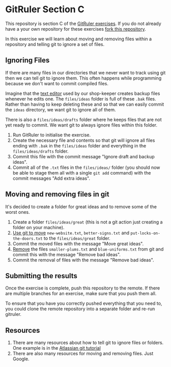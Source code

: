 <!--
Marked Style: Github
-->

# GitRuler Section C

This repository is section C of the [GitRuler exercises](https://github.com/UOL-CS/gitruler-exercises). If you do not already have a your own repository for these exercises [fork this repository](https://help.github.com/articles/fork-a-repo/). 

In this exercise we will learn about moving and removing files within a repository and telling git to ignore a set of files.

## Ignoring Files

If there are many files in our directories that we never want to track using git then we can tell git to ignore them. This often happens while programming because we don't want to commit compiled files. 

Imagine that the [text editor](https://en.wikipedia.org/wiki/Text_editor) used by our shop-keeper creates backup files whenever he edits one. The `files/ideas` folder is full of these `.bak` files. Rather than having to keep deleting these and so that we can easily commit the  `ideas` directory, we want git to ignore all of them.

There is also a `files/ideas/drafts` folder where he keeps files that are not yet ready to commit. We want git to always ignore files within this folder.

1. Run GitRuler to initialise the exercise.
1. Create the necessary file and contents so that git will ignore all files ending with `.bak` in the `files/ideas` folder and everything in the `files/ideas/drafts` folder.
2. Commit this file with the commit message "Ignore draft and backup ideas".
3. Commit all of the `.txt` files in the `files/ideas/` folder (you should now be able to stage them all with a single `git add` command) with the commit messages "Add extra ideas".

## Moving and removing files in git

It's decided to create a folder for great ideas and to remove some of the worst ones.

1. Create a folder `files/ideas/great` (this is not a git action just creating a folder on your machine).
2. [Use git to move](https://githowto.com/moving_files) `new-website.txt`, `better-signs.txt` and `put-locks-on-the-doors.txt` to the `files/ideas/great` folder.
3. Commit the moved files with the message "Move great ideas".
4. [Remove](https://git-scm.com/book/en/v2/Git-Basics-Recording-Changes-to-the-Repository) the files `smaller-plums.txt` and `blue-uniforms.txt` from git and commit this with the message "Remove bad ideas".
5. Commit the removal of files with the message "Remove bad ideas".

## Submitting the results

Once the exercise is complete, push this repository to the remote. If there are multiple branches for an exercise, make sure that you push them all. 

To ensure that you have you correctly pushed everything that you need to, you could clone the remote repository into a separate folder and re-run gitruler.

## Resources

1. There are many resources about how to tell git to ignore files or folders. One example is in the [Atlassian git tutorial](https://www.atlassian.com/git/tutorials/saving-changes/gitignore)
2. There are also many resources for moving and removing files. Just Google.